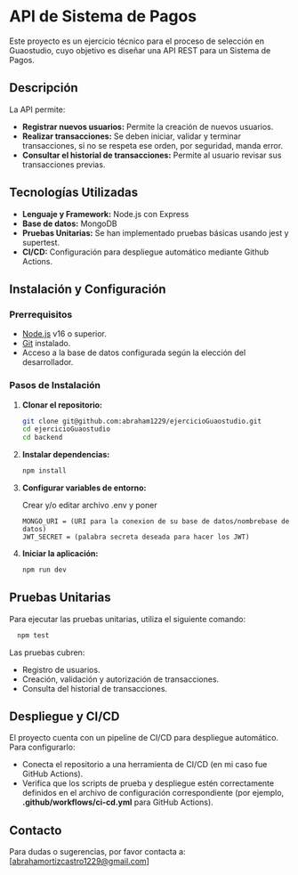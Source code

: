 # API de Sistema de Pagos

Este proyecto es un ejercicio técnico para el proceso de selección en Guaostudio, cuyo objetivo es diseñar una API REST para un Sistema de Pagos.

## Descripción

La API permite:

- **Registrar nuevos usuarios:** Permite la creación de nuevos usuarios.
- **Realizar transacciones:** Se deben iniciar, validar y terminar transacciones, si no se respeta ese orden, por seguridad, manda error.
- **Consultar el historial de transacciones:** Permite al usuario revisar sus transacciones previas.

## Tecnologías Utilizadas

- **Lenguaje y Framework:** Node.js con Express
- **Base de datos:** MongoDB
- **Pruebas Unitarias:** Se han implementado pruebas básicas usando jest y supertest.
- **CI/CD:** Configuración para despliegue automático mediante Github Actions.

## Instalación y Configuración

### Prerrequisitos

- [Node.js](https://nodejs.org/) v16 o superior.
- [Git](https://git-scm.com/) instalado.
- Acceso a la base de datos configurada según la elección del desarrollador.

### Pasos de Instalación

1. **Clonar el repositorio:**
   ```bash
   git clone git@github.com:abraham1229/ejercicioGuaostudio.git
   cd ejercicioGuaostudio
   cd backend
    ```
2. **Instalar dependencias:**
   ```bash
   npm install
   ```

3. **Configurar variables de entorno:**

   Crear y/o editar archivo .env y poner
   ```
   MONGO_URI = (URI para la conexion de su base de datos/nombrebase de datos)
   JWT_SECRET = (palabra secreta deseada para hacer los JWT)  
   ```

4. **Iniciar la aplicación:**

   ```bash
   npm run dev
   ```
   
## Pruebas Unitarias

Para ejecutar las pruebas unitarias, utiliza el siguiente comando:
  ```bash
    npm test
  ```
Las pruebas cubren:
- Registro de usuarios.
- Creación, validación y autorización de transacciones.
- Consulta del historial de transacciones.

## Despliegue y CI/CD

El proyecto cuenta con un pipeline de CI/CD para despliegue automático. Para configurarlo:

- Conecta el repositorio a una herramienta de CI/CD (en mi caso fue GitHub Actions).
- Verifica que los scripts de prueba y despliegue estén correctamente definidos en el archivo de configuración correspondiente (por ejemplo, **.github/workflows/ci-cd.yml** para GitHub Actions).


## Contacto

Para dudas o sugerencias, por favor contacta a: [abrahamortizcastro1229@gmail.com]
